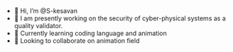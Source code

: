 - 👋 Hi, I’m @S-kesavan
- 👀 I am presently working on the security of cyber-physical systems as a quality validator.
- 🌱 Currently learning coding language and animation
- 💞️ Looking to collaborate on animation field 

<!---
S-kesavan/S-kesavan is a ✨ special ✨ repository because its `README.md` (this file) appears on your GitHub profile.
You can click the Preview link to take a look at your changes.
--->
